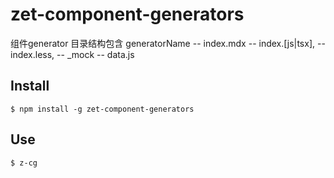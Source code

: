 # zet-component-generators

组件generator 目录结构包含 
  generatorName
   -- index.mdx
   -- index.[js|tsx],
   -- index.less,
   -- _mock
      -- data.js


## Install

```
$ npm install -g zet-component-generators
```

## Use

```
$ z-cg 

```
